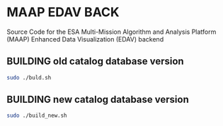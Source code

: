 # MAAP EDAV BACK

Source Code for the ESA Multi-Mission Algorithm and Analysis Platform (MAAP) Enhanced Data Visualization (EDAV) backend

## BUILDING old catalog database version
```bash
sudo ./buld.sh
```

## BUILDING new catalog database version
```bash
sudo ./build_new.sh
```
